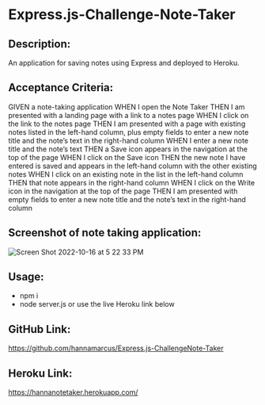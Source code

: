 # Express.js-Challenge-Note-Taker

## Description:
An application for saving notes using Express and deployed to Heroku.

## Acceptance Criteria:
GIVEN a note-taking application
WHEN I open the Note Taker
THEN I am presented with a landing page with a link to a notes page
WHEN I click on the link to the notes page
THEN I am presented with a page with existing notes listed in the left-hand column, plus empty fields to enter a new note title and the note’s text in the right-hand column
WHEN I enter a new note title and the note’s text
THEN a Save icon appears in the navigation at the top of the page
WHEN I click on the Save icon
THEN the new note I have entered is saved and appears in the left-hand column with the other existing notes
WHEN I click on an existing note in the list in the left-hand column
THEN that note appears in the right-hand column
WHEN I click on the Write icon in the navigation at the top of the page
THEN I am presented with empty fields to enter a new note title and the note’s text in the right-hand column

## Screenshot of note taking application:
![Screen Shot 2022-10-16 at 5 22 33 PM](https://user-images.githubusercontent.com/106893601/196068256-88ae9c9a-e915-4c55-9d90-1a32fe0af813.png)

## Usage:
* npm i 
* node server.js
or use the live Heroku link below

## GitHub Link: 
https://github.com/hannamarcus/Express.js-ChallengeNote-Taker

## Heroku Link: 
https://hannanotetaker.herokuapp.com/
